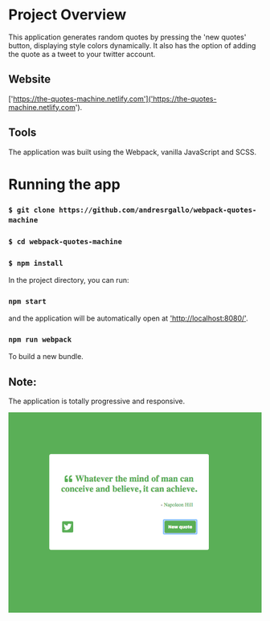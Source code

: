 # Project Overview

This application generates random quotes by pressing the 'new quotes' button, displaying style colors dynamically. It also has the option of adding the quote as a tweet to your twitter account.

## Website

['https://the-quotes-machine.netlify.com']('https://the-quotes-machine.netlify.com').

## Tools

The application was built using the Webpack, vanilla JavaScript and SCSS.

# Running the app

### `$ git clone https://github.com/andresrgallo/webpack-quotes-machine`

### `$ cd webpack-quotes-machine`

### `$ npm install`

In the project directory, you can run:

### `npm start`

and the application will be automatically open at
['http://localhost:8080/']('http://localhost:8080/').

### `npm run webpack`

To build a new bundle.

## Note:

The application is totally progressive and responsive.

![website image](qm.png)
